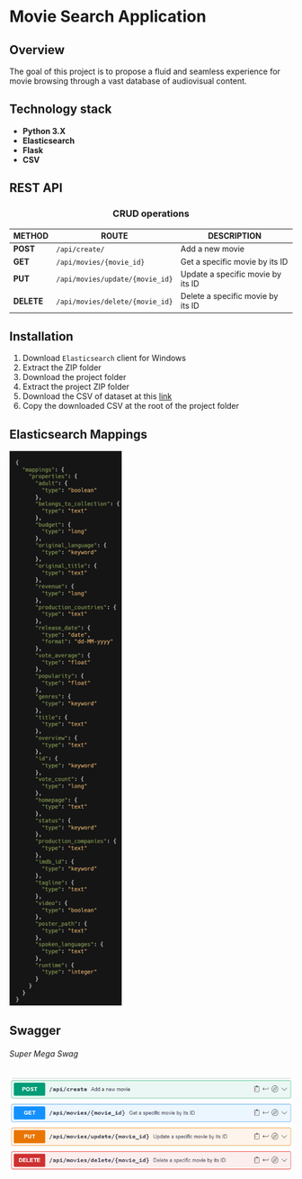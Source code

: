 # Movie Search Application

## Overview

The goal of this project is to propose a fluid and seamless experience for movie browsing through a vast database of audiovisual content.

## Technology stack

- **Python 3.X**
- **Elasticsearch**
- **Flask**
- **CSV**

## REST API

<h3 style="text-align: center;">CRUD operations</h3>

| METHOD     | ROUTE                           | DESCRIPTION                       |
|------------|---------------------------------|-----------------------------------|
| **POST**   | `/api/create/`                  | Add a new movie                   |
| **GET**    | `/api/movies/{movie_id}`        | Get a specific movie by its ID    |
| **PUT**    | `/api/movies/update/{movie_id}` | Update a specific movie by its ID |
| **DELETE** | `/api/movies/delete/{movie_id}` | Delete a specific movie by its ID |


## Installation

1. Download `Elasticsearch` client for Windows
2. Extract the ZIP folder
3. Download the project folder
4. Extract the project ZIP folder
5. Download the CSV of dataset at this [link](https://www.kaggle.com/datasets/rounakbanik/the-movies-dataset)
6. Copy the downloaded CSV at the root of the project folder

## Elasticsearch Mappings

<img src="https://github.com/JeremyDrr/MovieDB/blob/main/Elasticsearch_mappings.png" width="200">

## Swagger
###### Super Mega Swag

<img src="https://github.com/JeremyDrr/MovieDB/blob/main/Swagger.png">
